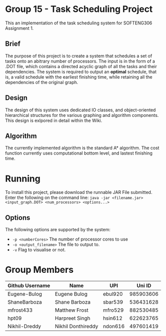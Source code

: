 # Group 15 - Task Scheduling Project

This an implementation of the task scheduling system for SOFTENG306 Assignment 1.

## Brief

The purpose of this project is to create a system that schedules a set of tasks onto an abitrary number of processors.
The input is in the form of a .DOT file, which contains a directed acyclic graph of all the tasks and their dependencies. 
The system is required to output an **optimal** schedule, that is, a valid schedule with the earliest finishing time, while retaining all the dependencies of the original graph.

## Design

The design of this system uses dedicated IO classes, and object-oriented hierarchical structures for the various graphing and algorithm components. This design is exlpored in detail within the Wiki.

## Algorithm
The currently implemented algorithm is the standard A* algorithm. The cost function currently uses computational bottom level, and
lastest finishing time.

# Running
To install this project, please download the runnable JAR File submitted.<br/> Enter the following on the command line: `java -jar <filename.jar> <input_graph.DOT> <num_processors> <options...>`

## Options
The following options are supported by the system: 
- `-p <numberCores>`       The number of processor cores to use
- `-o <output_filename>`   The file to output to.
- `-v`                     Flag to visualise or not.


# Group Members
| Github Username | Name | UPI | Uni ID |
| --------------- | ---- | --- | ------ |
| Eugene-Bulog | Eugene Bulog | ebul920 | 985903606 |
| ShaneBarboza | Shane Barboza | sbar539 | 536431628 |
| mfrost433 | Matthew Frost | mfro529 | 882530485 |
| hpt09 | Harpreet Singh | hsin612 | 622623765 |
| Nikhil-Dreddy | Nikhil Donthireddy | ndon616 | 497601419 |
